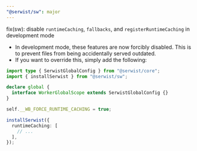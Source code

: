 ```yaml
---
"@serwist/sw": major
---
```


fix(sw): disable `runtimeCaching`, `fallbacks`, and `registerRuntimeCaching` in development mode

- In development mode, these features are now forcibly disabled. This is to prevent files from being accidentally served outdated.
- If you want to override this, simply add the following:

```ts
import type { SerwistGlobalConfig } from "@serwist/core";
import { installSerwist } from "@serwist/sw";

declare global {
  interface WorkerGlobalScope extends SerwistGlobalConfig {}
}

self.__WB_FORCE_RUNTIME_CACHING = true;

installSerwist({
  runtimeCaching: [
    // ...
  ],
});
```
